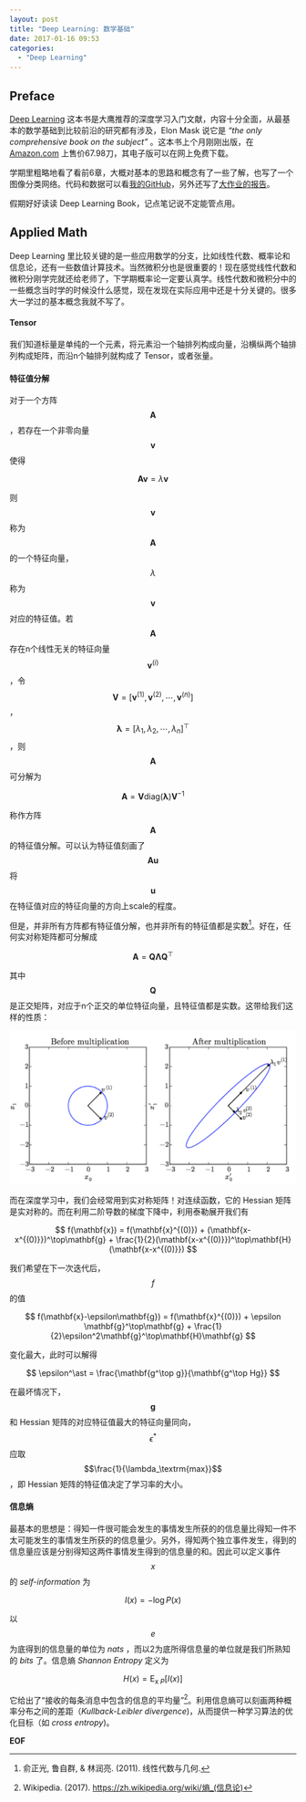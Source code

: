 ```yaml
---
layout: post
title: "Deep Learning: 数学基础"
date: 2017-01-16 09:53
categories:
  - "Deep Learning"
---
```


Preface
-------
[Deep Learning](http://www.deeplearningbook.org) 这本书是大鹰推荐的深度学习入门文献，内容十分全面，从最基本的数学基础到比较前沿的研究都有涉及，Elon Mask 说它是 *“the only comprehensive book on the subject”* 。这本书上个月刚刚出版，在 [Amazon.com](https://www.amazon.com/Deep-Learning-Adaptive-Computation-Machine/dp/0262035618/ref=sr_1_1?ie=UTF8&qid=1472485235&sr=8-1&keywords=deep+learning+book) 上售价67.98刀，其电子版可以在网上免费下载。

学期里粗略地看了看前6章，大概对基本的思路和概念有了一些了解，也写了一个图像分类网络。代码和数据可以看[我的GitHub](https://github.com/xavieryao/classification_nn)，另外还写了[大作业的报告](https://raw.githubusercontent.com/xavieryao/classification_nn/master/report/report.pdf)。

假期好好读读 Deep Learning Book，记点笔记说不定能管点用。

Applied Math
-------
Deep Learning 里比较关键的是一些应用数学的分支，比如线性代数、概率论和信息论，还有一些数值计算技术。当然微积分也是很重要的！现在感觉线性代数和微积分刚学完就还给老师了，下学期概率论一定要认真学。线性代数和微积分中的一些概念当时学的时候没什么感觉，现在发现在实际应用中还是十分关键的。很多大一学过的基本概念我就不写了。

#### Tensor

我们知道标量是单纯的一个元素，将元素沿一个轴排列构成向量，沿横纵两个轴排列构成矩阵，而沿n个轴排列就构成了 Tensor，或者张量。

#### 特征值分解

对于一个方阵$$\mathbf{A}$$，若存在一个非零向量$$\mathbf{v}$$使得

$$
\mathbf{A}\mathbf{v} = \lambda\mathbf{v}
$$

则$$\mathbf{v}$$称为$$\mathbf{A}$$的一个特征向量，$$\lambda$$称为$$\mathbf{v}$$对应的特征值。若$$\mathbf{A}$$存在n个线性无关的特征向量$$\mathbf{v}^{(i)}$$，令$$\mathbf{V} = [\mathbf{v}^{(1)},\mathbf{v}^{(2)}, \cdots, \mathbf{v}^{(n)}]$$，$$\mathbf{\lambda} = [\lambda_1, \lambda_2, \cdots, \lambda_n]^\top$$，则$$\mathbf{A}$$可分解为

$$
\mathbf{A} = \mathbf{V}\textrm{diag}(\mathbf{\lambda})\mathbf{V}^{-1}
$$

称作方阵$$\mathbf{A}$$的特征值分解。可以认为特征值刻画了$$\mathbf{A}\mathbf{u}$$将$$\mathbf{u}$$在特征值对应的特征向量的方向上scale的程度。

但是，并非所有方阵都有特征值分解，也并非所有的特征值都是实数[^1]。好在，任何实对称矩阵都可分解成

$$
\mathbf{A}=\mathbf{Q}\mathbf{\Lambda}\mathbf{Q}^\top
$$

其中$$\mathbf{Q}$$是正交矩阵，对应于n个正交的单位特征向量，且特征值都是实数。这带给我们这样的性质：

![](/assets/img/2017/dl_math_01.png)

而在深度学习中，我们会经常用到实对称矩阵！对连续函数，它的 Hessian 矩阵是实对称的。而在利用二阶导数的梯度下降中，利用泰勒展开我们有

$$
f(\mathbf{x}) = f(\mathbf{x}^{(0)}) + (\mathbf{x-x^{(0)}})^\top\mathbf{g} + \frac{1}{2}(\mathbf{x-x^{(0)}})^\top\mathbf{H}(\mathbf{x-x^{(0)}})
$$

我们希望在下一次迭代后，$$f$$的值

$$
f(\mathbf{x}-\epsilon\mathbf{g}) = f(\mathbf{x}^{(0)}) + \epsilon \mathbf{g}^\top\mathbf{g} + \frac{1}{2}\epsilon^2\mathbf{g}^\top\mathbf{H}\mathbf{g}
$$

变化最大，此时可以解得

$$
\epsilon^\ast = \frac{\mathbf{g^\top g}}{\mathbf{g^\top Hg}}
$$

在最坏情况下，$$\mathbf{g}$$和 Hessian 矩阵的对应特征值最大的特征向量同向，$$\epsilon^\ast$$应取$$\frac{1}{\lambda_\textrm{max}}$$，即 Hessian 矩阵的特征值决定了学习率的大小。

#### 信息熵

最基本的思想是：得知一件很可能会发生的事情发生所获的的信息量比得知一件不太可能发生的事情发生所获的的信息量少。另外，得知两个独立事件发生，得到的信息量应该是分别得知这两件事情发生得到的信息量的和。因此可以定义事件$$x$$的 *self-information* 为

$$
I(x) = -\log P(x)
$$

以$$e$$为底得到的信息量的单位为 *nats* ，而以2为底所得信息量的单位就是我们所熟知的 *bits* 了。信息熵 *Shannon Entropy* 定义为

$$
H(x) = \mathrm{E}_{\mathrm{x}~P}[I(x)]
$$

它给出了“接收的每条消息中包含的信息的平均量”[^2]。利用信息熵可以刻画两种概率分布之间的差距（*Kullback-Leibler divergence*)，从而提供一种学习算法的优化目标（如 *cross entropy*)。


[^1]: 俞正光, 鲁自群, & 林润亮. (2011). 线性代数与几何.   
[^2]: Wikipedia. (2017). https://zh.wikipedia.org/wiki/熵_(信息论)

**EOF**
